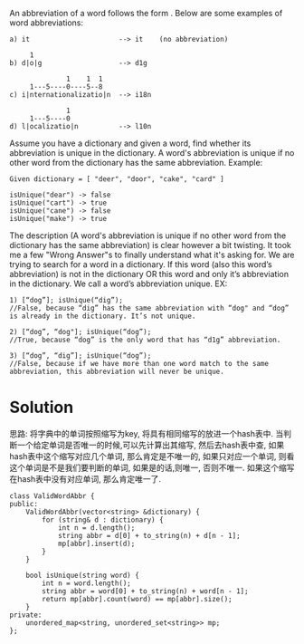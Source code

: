 An abbreviation of a word follows the form <first letter><number><last letter>. Below are some examples of word abbreviations:
```
a) it                      --> it    (no abbreviation)

     1
b) d|o|g                   --> d1g

              1    1  1
     1---5----0----5--8
c) i|nternationalizatio|n  --> i18n

              1
     1---5----0
d) l|ocalizatio|n          --> l10n
```

Assume you have a dictionary and given a word, find whether its abbreviation is unique in the dictionary. A word's abbreviation is unique if no other word from the dictionary has the same abbreviation.
Example: 

```
Given dictionary = [ "deer", "door", "cake", "card" ]

isUnique("dear") -> false
isUnique("cart") -> true
isUnique("cane") -> false
isUnique("make") -> true
```

The description (A word's abbreviation is unique if no other word from the dictionary has the same abbreviation) 
is clear however a bit twisting. It took me a few "Wrong Answer"s to finally understand what it's asking for.
We are trying to search for a word in a dictionary. If this word (also this word’s abbreviation) 
is not in the dictionary OR this word and only it’s abbreviation in the dictionary. 
We call a word’s abbreviation unique.
EX:
```
1) [“dog”]; isUnique(“dig”);   
//False, because “dig” has the same abbreviation with “dog" and “dog” is already in the dictionary. It’s not unique.

2) [“dog”, “dog"]; isUnique(“dog”);  
//True, because “dog” is the only word that has “d1g” abbreviation.

3) [“dog”, “dig”]; isUnique(“dog”);   
//False, because if we have more than one word match to the same abbreviation, this abbreviation will never be unique.
```

# Solution

思路: 将字典中的单词按照缩写为key, 将具有相同缩写的放进一个hash表中. 当判断一个给定单词是否唯一的时候,可以先计算出其缩写, 然后去hash表中查, 如果hash表中这个缩写对应几个单词, 那么肯定是不唯一的, 如果只对应一个单词, 则看这个单词是不是我们要判断的单词, 如果是的话,则唯一, 否则不唯一. 如果这个缩写在hash表中没有对应单词, 那么肯定唯一了.

```
class ValidWordAbbr {  
public:  
    ValidWordAbbr(vector<string> &dictionary) {  
        for (string& d : dictionary) {  
            int n = d.length();  
            string abbr = d[0] + to_string(n) + d[n - 1];  
            mp[abbr].insert(d);  
        }  
    }  
  
    bool isUnique(string word) {  
        int n = word.length();  
        string abbr = word[0] + to_string(n) + word[n - 1];  
        return mp[abbr].count(word) == mp[abbr].size();   
    }  
private:  
    unordered_map<string, unordered_set<string>> mp;  
};   
```
